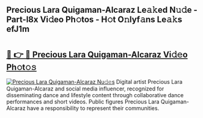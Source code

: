 ## Precious Lara Quigaman-Alcaraz Le𝚊𝚔ed N𝚞𝚍e - Part-l8x Vi𝚍eo Ph𝚘tos - H𝚘t O𝚗lyf𝚊ns Le𝚊𝚔s efJ1m

# <h2><a href="http://hf650cu.feru.top/?c=Precious+Lara+Quigaman-Alcaraz">🔗 👉 🔴 Precious Lara Quigaman-Alcaraz Vi𝚍𝚎o Ph𝚘t𝚘𝚜</a></h2>

[![Precious Lara Quigaman-Alcaraz Nu𝚍𝚎s](https://i.imgur.com/0TWrTi3.gif)](http://hf650cu.feru.top/?c=Precious+Lara+Quigaman-Alcaraz)
Digital artist Precious Lara Quigaman-Alcaraz and social media influencer, recognized for disseminating dance and lifestyle content through collaborative dance performances and short videos. Public figures Precious Lara Quigaman-Alcaraz have a responsibility to represent their communities. 
